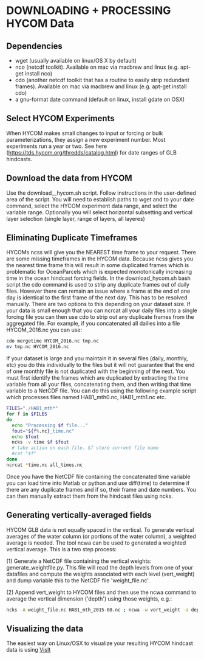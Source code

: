# DOWNLOADING + PROCESSING HYCOM Data

## Dependencies

- wget (usually available on linux/OS X by default)
- nco  (netcdf toolkit).  Available on mac via macbrew and linux (e.g. apt-get install nco)
- cdo (another netcdf toolkit that has a routine to easily strip redundant frames).  Available on mac via macbrew and linux (e.g. apt-get install cdo)
- a gnu-format date command (default on linux, install gdate on OSX)

## Select HYCOM Experiments
When HYCOM makes small changes to input or forcing or bulk parameterizations, they assign a new experiment number.  Most experiments run a year or two.    See here (https://tds.hycom.org/thredds/catalog.html) for date ranges of GLB hindcasts.

## Download the data from HYCOM
Use the download__hycom.sh script.   Follow instructions in the user-defined area of the script.  You will need to establish paths to wget and to your date command, select the HYCOM experiment data range, and select the variable range.  Optionally you will select horizontal subsetting and vertical layer selection (single layer, range of layers, all layeres)

## Eliminating Duplicate Timeframes
HYCOMs ncss will give you the NEAREST time frame to your request.  There are some missing timeframes in the HYCOM data.  Because ncss gives you the nearest time frame this will result in some duplicated frames which is problematic for OceanParcels which is expected monotonically increasing time in the ocean hindcast forcing fields.   In the download\_hycom.sh bash script the cdo command is used to strip any duplicate frames out of daily files.    However there can remain an issue where a frame at the end of one day is identical to the first frame of the next day.  This has to be resolved manually.   There are two options to this depending on your dataset size.  If your data is small enough that you can ncrcat all your daily files into a single forcing file you can then use cdo to strip out any duplicate frames from the aggregated file.  For example, if you concatenated all dailies into a file HYCOM\_2016.nc you can use:  

```sh
cdo mergetime HYCOM_2016.nc tmp.nc
mv tmp.nc HYCOM_2016.nc
```

If your dataset is large and you maintain it in several files (daily, monthly, etc) you do this individually to the files but it will not guarantee that the end of one monthly file is not duplicated with the beginning of the next.  You must first identify the frames which are duplicated by extracting the time variable from all your files, concatenating them, and then writing that time variable to a NetCDF file. You can do this using the following example script which processes files named HAB1\_mth0.nc, HAB1\_mth1.nc  etc.

```sh
FILES="./HAB1_mth*"
for f in $FILES
do
  echo "Processing $f file..."
  fout="${f%.nc}_time.nc"
  echo $fout
  ncks -v time $f $fout
  # take action on each file. $f store current file name
  #cat "$f"
done
ncrcat *time.nc all_times.nc
```

Once you have the NetCDF file containing the concatenated time variable you can load time into Matlab or python and use diff(time) to determine if there are any duplicate frames and if so, their frame and date numbers.  You can then manually extract them from the hindcast files using ncks. 

## Generating vertically-averaged fields
HYCOM GLB data is not equally spaced in the vertical. To generate vertical averages of the water column (or portions of the water column), a weighted average is needed. The tool ncwa can be used to generated a weighted vertical average.    This is a two step process:

(1) Generate a NetCDF file containing the vertical weights:    generate\_weightfile.py.   This file will read the depth levels from one of your datafiles and compute the weights associated with each level (vert\_weight) and dump variable this to the NetCDF file 'weight_file.nc'.

(2) Append vert\_weight to HYCOM files and then use the ncwa command to average the vertical dimension ('depth') using those weights, e.g.:

```sh
ncks -A weight_file.nc HAB1_mth_2015-08.nc ; ncwa -w vert_weight -a depth HAB1_mth_2015-08.nc HAB1_mth_2015-08_wva.nc;
```

## Visualizing the data 
The easiest way on Linux/OSX to visualize your resulting HYCOM hindcast data is using [VisIt](https://visit-dav.github.io/visit-website/)


